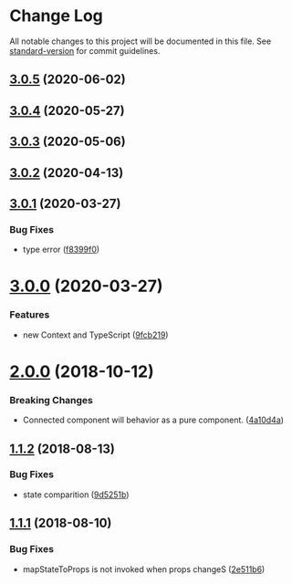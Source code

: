 # Change Log

All notable changes to this project will be documented in this file. See [standard-version](https://github.com/conventional-changelog/standard-version) for commit guidelines.

<a name="3.0.5"></a>
## [3.0.5](https://github.com/yesmeck/mini-store/compare/v3.0.4...v3.0.5) (2020-06-02)



<a name="3.0.4"></a>
## [3.0.4](https://github.com/yesmeck/mini-store/compare/v3.0.3...v3.0.4) (2020-05-27)



<a name="3.0.3"></a>
## [3.0.3](https://github.com/yesmeck/mini-store/compare/v3.0.2...v3.0.3) (2020-05-06)



<a name="3.0.2"></a>
## [3.0.2](https://github.com/yesmeck/mini-store/compare/v3.0.1...v3.0.2) (2020-04-13)



<a name="3.0.1"></a>
## [3.0.1](https://github.com/yesmeck/mini-store/compare/v3.0.0...v3.0.1) (2020-03-27)


### Bug Fixes

* type error ([f8399f0](https://github.com/yesmeck/mini-store/commit/f8399f0))



<a name="3.0.0"></a>
# [3.0.0](https://github.com/yesmeck/mini-store/compare/v2.0.0...v3.0.0) (2020-03-27)


### Features

* new Context and TypeScript ([9fcb219](https://github.com/yesmeck/mini-store/commit/9fcb219))



<a name="2.0.0"></a>
# [2.0.0](https://github.com/yesmeck/mini-store/compare/v1.1.2...v2.0.0) (2018-10-12)


### Breaking Changes

* Connected component will behavior as a pure component. ([4a10d4a](https://github.com/yesmeck/mini-store/commit/4a10d4a))



<a name="1.1.2"></a>
## [1.1.2](https://github.com/yesmeck/mini-store/compare/v1.1.1...v1.1.2) (2018-08-13)


### Bug Fixes

* state comparition ([9d5251b](https://github.com/yesmeck/mini-store/commit/9d5251b))



<a name="1.1.1"></a>
## [1.1.1](https://github.com/yesmeck/mini-store/compare/v1.1.0...v1.1.1) (2018-08-10)


### Bug Fixes

* mapStateToProps is not invoked when props changeS ([2e511b6](https://github.com/yesmeck/mini-store/commit/2e511b6))
